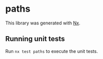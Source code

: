 # paths

This library was generated with [Nx](https://nx.dev).

## Running unit tests

Run `nx test paths` to execute the unit tests.
